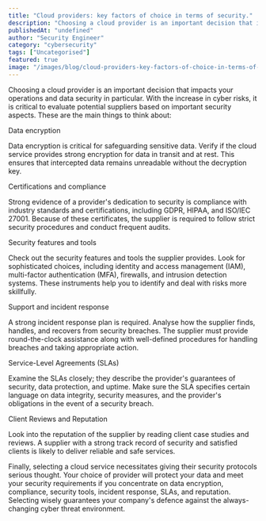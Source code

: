 ```yaml
---
title: "Cloud providers: key factors of choice in terms of security."
description: "Choosing a cloud provider is an important decision that impacts your operations and data security in particular. With the increase in cyber risks, it is critica..."
publishedAt: "undefined"
author: "Security Engineer"
category: "cybersecurity"
tags: ["Uncategorised"]
featured: true
image: "/images/blog/cloud-providers-key-factors-of-choice-in-terms-of-security-featured.webp"
---
```


Choosing a cloud provider is an important decision that impacts your operations and data security in particular. With the increase in cyber risks, it is critical to evaluate potential suppliers based on important security aspects. These are the main things to think about:

Data encryption

Data encryption is critical for safeguarding sensitive data. Verify if the cloud service provides strong encryption for data in transit and at rest. This ensures that intercepted data remains unreadable without the decryption key.

Certifications and compliance

Strong evidence of a provider's dedication to security is compliance with industry standards and certifications, including GDPR, HIPAA, and ISO/IEC 27001. Because of these certificates, the supplier is required to follow strict security procedures and conduct frequent audits.

Security features and tools

Check out the security features and tools the supplier provides. Look for sophisticated choices, including identity and access management (IAM), multi-factor authentication (MFA), firewalls, and intrusion detection systems. These instruments help you to identify and deal with risks more skillfully.

Support and incident response

A strong incident response plan is required. Analyse how the supplier finds, handles, and recovers from security breaches. The supplier must provide round-the-clock assistance along with well-defined procedures for handling breaches and taking appropriate action.

Service-Level Agreements (SLAs)

Examine the SLAs closely; they describe the provider's guarantees of security, data protection, and uptime. Make sure the SLA specifies certain language on data integrity, security measures, and the provider's obligations in the event of a security breach.

Client Reviews and Reputation

Look into the reputation of the supplier by reading client case studies and reviews. A supplier with a strong track record of security and satisfied clients is likely to deliver reliable and safe services.

Finally, selecting a cloud service necessitates giving their security protocols serious thought. Your choice of provider will protect your data and meet your security requirements if you concentrate on data encryption, compliance, security tools, incident response, SLAs, and reputation. Selecting wisely guarantees your company's defence against the always-changing cyber threat environment.
